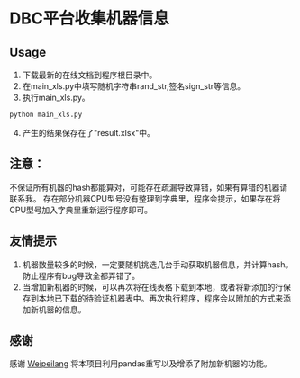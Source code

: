 # DBC平台收集机器信息

## Usage
1. 下载最新的在线文档到程序根目录中。
2. 在main_xls.py中填写随机字符串rand_str,签名sign_str等信息。
3. 执行main_xls.py。

```python
python main_xls.py
```

4. 产生的结果保存在了"result.xlsx"中。

## 注意：
不保证所有机器的hash都能算对，可能存在疏漏导致算错，如果有算错的机器请联系我。
存在部分机器CPU型号没有整理到字典里，程序会提示，如果存在将CPU型号加入字典里重新运行程序即可。

## 友情提示

1. 机器数量较多的时候，一定要随机挑选几台手动获取机器信息，并计算hash。防止程序有bug导致全都弄错了。
2. 当增加新机器的时候，可以再次将在线表格下载到本地，或者将新添加的行保存到本地已下载的待验证机器表中。再次执行程序，程序会以附加的方式来添加新机器的信息。

## 感谢
感谢 [Weipeilang](https://github.com/Weipeilang)  将本项目利用pandas重写以及增添了附加新机器的功能。
